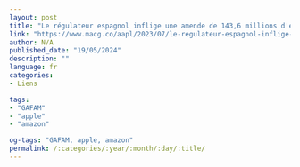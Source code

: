 ```yaml
---
layout: post
title: "Le régulateur espagnol inflige une amende de 143,6 millions d'euros à apple pour son accord avec amazon"
link: "https://www.macg.co/aapl/2023/07/le-regulateur-espagnol-inflige-une-amende-de-1436-millions-deuros-apple-pour-son-accord-avec-amazon-138251"
author: N/A
published_date: "19/05/2024"
description: ""
language: fr
categories:
- Liens

tags:
- "GAFAM"
- "apple"
- "amazon"

og-tags: "GAFAM, apple, amazon"
permalink: /:categories/:year/:month/:day/:title/
---
```


